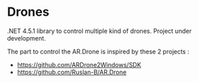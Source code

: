 Drones
======

.NET 4.5.1 library to control multiple kind of drones.
Project under development.

The part to control the AR.Drone is inspired by these 2 projects :
- https://github.com/ARDrone2Windows/SDK
- https://github.com/Ruslan-B/AR.Drone

